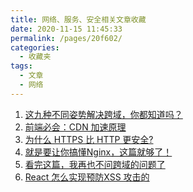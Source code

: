 ```yaml
---
title: 网络、服务、安全相关文章收藏
date: 2020-11-15 11:45:33
permalink: /pages/20f602/
categories: 
  - 收藏夹
tags: 
  - 文章
  - 网络
---
```


1. [这九种不同姿势解决跨域，你都知道吗？][url-1]
2. [前端必会：CDN 加速原理][url-2]
3. [为什么 HTTPS 比 HTTP 更安全?][url-3]
4. [就是要让你搞懂Nginx，这篇就够了！][url-4]
5. [看完这篇，我再也不问跨域的问题了][url-5]
6. [React 怎么实现预防XSS 攻击的][url-6]

[url-1]: https://mp.weixin.qq.com/s?__biz=MzI2NTk2NzUxNg==&mid=2247487837&idx=1&sn=73cca989c55a97573d739f4bc8742cfd&chksm=ea9413aedde39ab88f02b0e56ed47763f94e63c7594580b2d7eca64792f2ce819e770eda9b19&mpshare=1&scene=1&srcid=0810PIZXqwmTVLPXXP4nUl25&sharer_sharetime=1597034597459&sharer_shareid=76605a84a018b6b091677b5240ac0709&key=6c296afc1e26cebcba5e3177c3a5f0683764e3fbf3f618fd832cdf2ccce8c5310acbadec533450b7ff1c1e7b45b183848deef55756c8f8df4a6921cd2cf6e519b9ce6ae575c74013481f4d0b842e96105562723a72dfefa4003aa5dc8e570d9df5d50fccf6600f80e6d6e277d8637e00caf13aa3782c8e6ce4fdfac53b762be4&ascene=1&uin=MTQ3NTQwOTg4MQ%3D%3D&devicetype=Windows+10+x64&version=62090529&lang=zh_CN&exportkey=ASDG1NUOJNxMVP0aTCHXlMU%3D&pass_ticket=MRyC7ujU4ZM5Jd3KfXI5vZmueAawa0qE8vlOHZ%2FvhuGICkvC3xEEPurwkBShLSAQ&wx_header=0
[url-2]: https://www.jianshu.com/p/1dae6e1680ff
[url-3]: https://mp.weixin.qq.com/s?__biz=MzAxMTMyOTk3MA==&mid=2456450121&idx=1&sn=96853e16fd9a8675943de253773efcf5&chksm=8cdc1c94bbab95823e321ccc80b1f064eb9c07f6bf6ceaa1d8b4f9cf0cbf8ae7a6e19b0745b2&mpshare=1&scene=1&srcid=0831IKBRIq8W0V7HpPiJlsRc&sharer_sharetime=1598888500011&sharer_shareid=76605a84a018b6b091677b5240ac0709&key=a7754f0084d81be8e1730152b232f8ad906d526052ceb6da5aadaa68a0db6d4ae519f63abb6052dfeb4bc4ae7bc1d2e1ae9e6e41a66e850b73e2efee8d251b52abf845595811ef03c657951acb36b8889027cf7bdfd08b169a4cac727d139cf18728affd6b830580a5c1db24e0cba4c26d13e1b20c917fd8f05e3e48d993423e&ascene=1&uin=MTQ3NTQwOTg4MQ%3D%3D&devicetype=Windows+10+x64&version=62090529&lang=zh_CN&exportkey=AWH8ClRbH6GWIKFz0XBvwzQ%3D&pass_ticket=MRyC7ujU4ZM5Jd3KfXI5vZmueAawa0qE8vlOHZ%2FvhuGICkvC3xEEPurwkBShLSAQ&wx_header=0
[url-4]:https://mp.weixin.qq.com/s?__biz=MzI0MzIyMDM5Ng==&mid=2649830540&idx=1&sn=93708587267aad263cc1fa6edacae0f9&chksm=f175fe4fc6027759f3d1c2d62d992dfefe99f95b17f7a4b46e7df94b20e4ede9cfe2a6007c99&mpshare=1&scene=1&srcid=10215GMKA6c70GZeCkESjoV7&sharer_sharetime=1603280491727&sharer_shareid=76605a84a018b6b091677b5240ac0709&key=7d01bae64b3260894173f6753f45fbb567f87c9b348470ca988c8dbfc87b430eea50a179f75795547714efd8c64c97fbe0a1a3a66f1b9a6a06960d4576e319d940a52a4b7d3d1f35f395cd19994f6f2c761594afc9251b764c31df6a7ab52010497f92279bd14655fb360910a1abf629725d4fd87371019587dcbc927183e30b&ascene=1&uin=MTQ3NTQwOTg4MQ%3D%3D&devicetype=Windows+10+x64&version=6300002f&lang=zh_CN&exportkey=AYvEmDTOHiHWW7mQ3LJCMMc%3D&pass_ticket=JqWxJa8bdrA7kFFDjJ2Ugc%2BYxmazPx5u%2F6xeLa%2BxAbZK6LhP5THzmDnEUiZl159n&wx_header=0
[url-5]:https://mp.weixin.qq.com/s?__biz=MzI0MzIyMDM5Ng==&mid=2649831035&idx=2&sn=0dd6c0c51e4ff3225ee5ede5608f949a&chksm=f175fcb8c60275ae7d00e8e86243e3867400713a6659d21123d69a84f270dd93e9448ec9fbf6&mpshare=1&scene=1&srcid=1125HsRbNxWMdFk1jQZkJ4At&sharer_sharetime=1606266633625&sharer_shareid=76605a84a018b6b091677b5240ac0709&key=a0f85c572622494a2dc4ce38472e3a99d7be8a21832c8f340d6473d28beba693b1b370d3dd9fbaa5514944f6808631696bb87af0ea93f38666378a4675125a3024486e776c5364f5eb37b5ec622ebf951a644b4e56badbf3a5db2e2ab7f6b8376b1be625dc3e0ce9c30a8f1b2e87a3c9814d43d9d33a29e67c203c0c2fdf212d&ascene=1&uin=MTQ3NTQwOTg4MQ%3D%3D&devicetype=Windows+10+x64&version=6300002f&lang=zh_CN&exportkey=AabpBE9eNZZfhaqzo85Vr94%3D&pass_ticket=hDXsm3zCTw3jHfqsbwwE88xnevMZ0et1%2FS%2FS%2BT0u9ba%2FxpnsGYp7DyJFD6Ed4ZaV&wx_header=0
[url-6]:https://mp.weixin.qq.com/s?__biz=MzI5MjUxNjA4Mw==&mid=2247490207&idx=1&sn=e1e7a655b199b08daaecb672ab8bad2e&chksm=ec016303db76ea1558c624f5b80ee0b68da3b7e845b18f172aca63abbc52adcc90a8f0cbff1e&mpshare=1&scene=1&srcid=12014GKUC7NE9pnrROicWX5b&sharer_sharetime=1606785118051&sharer_shareid=76605a84a018b6b091677b5240ac0709&key=ff69355afd56518ac54f171868ec580449d6c533b1c268a07fe6409ee02f6c667643b763e10dca48097451a06b704bec62745c893b2d9ec50498a2da4c5a7cd1a8bccaa7a88f5ff69835855d938dafdd921072dbee2350e5af816e0e42776fdf806d42f35d5be7e1557ace4e9588711c7a206149a2196542d5e162a8530d13a4&ascene=1&uin=MTQ3NTQwOTg4MQ%3D%3D&devicetype=Windows+10+x64&version=6300002f&lang=zh_CN&exportkey=AV5aigPDerkSW8JtEyLQj40%3D&pass_ticket=hDXsm3zCTw3jHfqsbwwE88xnevMZ0et1%2FS%2FS%2BT0u9ba%2FxpnsGYp7DyJFD6Ed4ZaV&wx_header=0